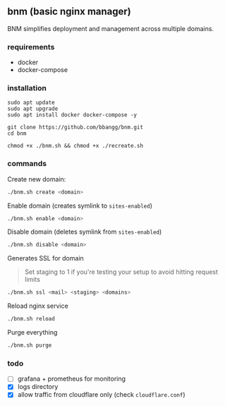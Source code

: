 ## bnm (basic nginx manager)

BNM simplifies deployment and management across multiple domains.

### requirements

- docker
- docker-compose

### installation

```
sudo apt update
sudo apt upgrade
sudo apt install docker docker-compose -y

git clone https://github.com/bbangg/bnm.git
cd bnm

chmod +x ./bnm.sh && chmod +x ./recreate.sh
```

### commands

Create new domain:
```bash
./bnm.sh create <domain>
```

Enable domain (creates symlink to `sites-enabled`)
```bash
./bnm.sh enable <domain>
```

Disable domain (deletes symlink from `sites-enabled`)
```bash
./bnm.sh disable <domain>
```

Generates SSL for domain
> Set staging to 1 if you're testing your setup to avoid hitting request limits
```bash
./bnm.sh ssl <mail> <staging> <domains>
```

Reload nginx service
```bash
./bnm.sh reload
```

Purge everything
```bash
./bnm.sh purge
```

### todo

- [ ] grafana + prometheus for monitoring
- [x] logs directory
- [x] allow traffic from cloudflare only (check `cloudflare.conf`)
